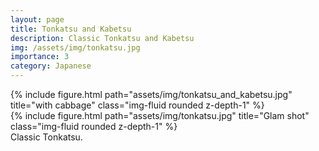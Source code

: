 ```yaml
---
layout: page
title: Tonkatsu and Kabetsu
description: Classic Tonkatsu and Kabetsu
img: /assets/img/tonkatsu.jpg
importance: 3
category: Japanese
---
```

<div class="row">
    <div class="col-sm mt-3 mt-md-0">
        {% include figure.html path="assets/img/tonkatsu_and_kabetsu.jpg" title="with cabbage" class="img-fluid rounded z-depth-1" %}
    </div>
</div>
<div class="row">
    <div class="col-sm mt-3 mt-md-0">
        {% include figure.html path="assets/img/tonkatsu.jpg" title="Glam shot" class="img-fluid rounded z-depth-1" %}
    </div>
</div>
<div class="caption">
    Classic Tonkatsu.
</div>
